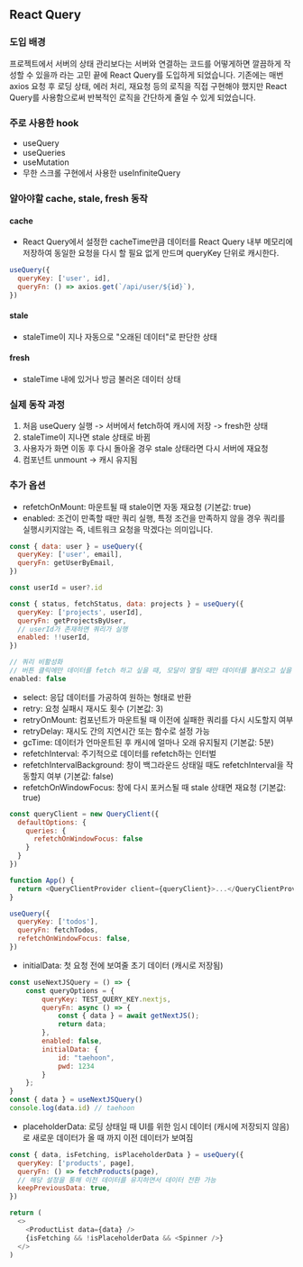 ## React Query

### 도입 배경

프로젝트에서 서버의 상태 관리보다는 서버와 연결하는 코드를 어떻게하면 깔끔하게 작성할 수 있을까 라는 고민 끝에 React Query를 도입하게 되었습니다. 기존에는 매번 axios 요청 후 로딩 상태, 에러 처리, 재요청 등의 로직을 직접 구현해야 했지만 React Query를 사용함으로써 반복적인 로직을 간단하게 줄일 수 있게 되었습니다.

### 주로 사용한 hook

- useQuery
- useQueries
- useMutation
- 무한 스크롤 구현에서 사용한 useInfiniteQuery

### 알아야할 cache, stale, fresh 동작

#### cache
- React Query에서 설정한 cacheTime만큼 데이터를 React Query 내부 메모리에 저장하여 동일한 요청을 다시 할 필요 없게 만드며 queryKey 단위로 캐시한다.

```javascript
useQuery({
  queryKey: ['user', id],
  queryFn: () => axios.get(`/api/user/${id}`),
})
```

#### stale
- staleTime이 지나 자동으로 "오래된 데이터"로 판단한 상태

#### fresh
- staleTime 내에 있거나 방금 불러온 데이터 상태

### 실제 동작 과정
1. 처음 useQuery 실행 -> 서버에서 fetch하여 캐시에 저장 -> fresh한 상태
2. staleTime이 지나면 stale 상태로 바뀜
3. 사용자가 화면 이동 후 다시 돌아올 경우 stale 상태라면 다시 서버에 재요청
4. 컴포넌트 unmount -> 캐시 유지됨

### 추가 옵션
- refetchOnMount: 마운트될 때 stale이면 자동 재요청 (기본값: true)
- enabled: 조건이 만족할 때만 쿼리 실행, 특정 조건을 만족하지 않을 경우 쿼리를 실행시키지않는 즉, 네트워크 요청을 막겠다는 의미입니다.
``` javascript
const { data: user } = useQuery({
  queryKey: ['user', email],
  queryFn: getUserByEmail,
})

const userId = user?.id

const { status, fetchStatus, data: projects } = useQuery({
  queryKey: ['projects', userId],
  queryFn: getProjectsByUser,
  // userId가 존재하면 쿼리가 실행
  enabled: !!userId,
})

// 쿼리 비활성화
// 버튼 클릭에만 데이터를 fetch 하고 싶을 때, 모달이 열릴 때만 데이터를 불러오고 싶을 때 유용
enabled: false
```
- select: 응답 데이터를 가공하여 원하는 형태로 반환
- retry: 요청 실패시 재시도 횟수 (기본값: 3)
- retryOnMount: 컴포넌트가 마운트될 때 이전에 실패한 쿼리를 다시 시도할지 여부
- retryDelay: 재시도 간의 지연시간 또는 함수로 설정 가능
- gcTime: 데이터가 언마운트된 후 캐시에 얼마나 오래 유지될지 (기본값: 5분)
- refetchInterval: 주기적으로 데이터를 refetch하는 인터벌
- refetchIntervalBackground: 창이 백그라운드 상태일 때도 refetchInterval을 작동할지 여부 (기본값: false)
- refetchOnWindowFocus: 창에 다시 포커스될 때 stale 상태면 재요청 (기본값: true)
```javascript
const queryClient = new QueryClient({
  defaultOptions: {
    queries: {
      refetchOnWindowFocus: false
    }
  }
})

function App() {
  return <QueryClientProvider client={queryClient}>...</QueryClientProvider>
}

useQuery({
  queryKey: ['todos'],
  queryFn: fetchTodos,
  refetchOnWindowFocus: false,
})
```
- initialData: 첫 요청 전에 보여줄 초기 데이터 (캐시로 저장됨)
```javascript
const useNextJSQuery = () => {
    const queryOptions = {
        queryKey: TEST_QUERY_KEY.nextjs,
        queryFn: async () => {
            const { data } = await getNextJS();
            return data;
        },
        enabled: false,
        initialData: {
            id: "taehoon",
            pwd: 1234
        }
    };
}
const { data } = useNextJSQuery()
console.log(data.id) // taehoon
```
- placeholderData: 로딩 상태일 때 UI를 위한 임시 데이터 (캐시에 저장되지 않음)로 새로운 데이터가 올 때 까지 이전 데이터가 보여짐
```javascript
const { data, isFetching, isPlaceholderData } = useQuery({
  queryKey: ['products', page],
  queryFn: () => fetchProducts(page),
  // 해당 설정을 통해 이전 데이터를 유지하면서 데이터 전환 가능
  keepPreviousData: true,
})

return (
  <>
    <ProductList data={data} />
    {isFetching && !isPlaceholderData && <Spinner />}
  </>
)

```